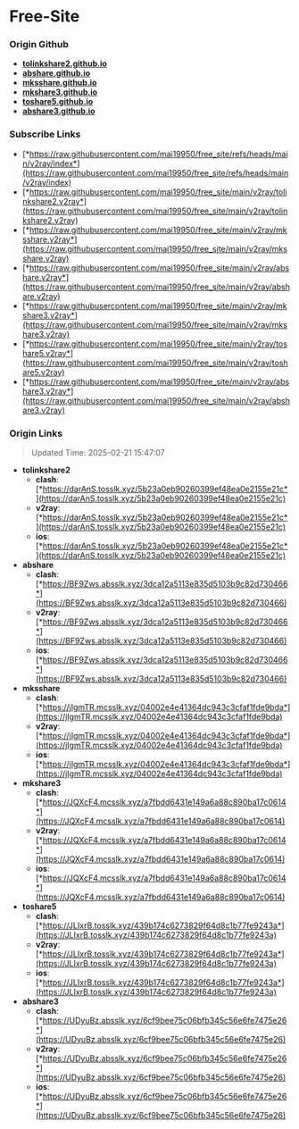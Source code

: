 # Free-Site

### Origin Github

- [**tolinkshare2.github.io**](https://github.com/tolinkshare2/tolinkshare2.github.io)
- [**abshare.github.io**](https://github.com/abshare/abshare.github.io)
- [**mksshare.github.io**](https://github.com/mksshare/mksshare.github.io)
- [**mkshare3.github.io**](https://github.com/mkshare3/mkshare3.github.io)
- [**toshare5.github.io**](https://github.com/toshare5/toshare5.github.io)
- [**abshare3.github.io**](https://github.com/abshare3/abshare3.github.io)

### Subscribe Links

- [*https://raw.githubusercontent.com/mai19950/free_site/refs/heads/main/v2ray/index*](https://raw.githubusercontent.com/mai19950/free_site/refs/heads/main/v2ray/index)
- [*https://raw.githubusercontent.com/mai19950/free_site/main/v2ray/tolinkshare2.v2ray*](https://raw.githubusercontent.com/mai19950/free_site/main/v2ray/tolinkshare2.v2ray)
- [*https://raw.githubusercontent.com/mai19950/free_site/main/v2ray/mksshare.v2ray*](https://raw.githubusercontent.com/mai19950/free_site/main/v2ray/mksshare.v2ray)
- [*https://raw.githubusercontent.com/mai19950/free_site/main/v2ray/abshare.v2ray*](https://raw.githubusercontent.com/mai19950/free_site/main/v2ray/abshare.v2ray)
- [*https://raw.githubusercontent.com/mai19950/free_site/main/v2ray/mkshare3.v2ray*](https://raw.githubusercontent.com/mai19950/free_site/main/v2ray/mkshare3.v2ray)
- [*https://raw.githubusercontent.com/mai19950/free_site/main/v2ray/toshare5.v2ray*](https://raw.githubusercontent.com/mai19950/free_site/main/v2ray/toshare5.v2ray)
- [*https://raw.githubusercontent.com/mai19950/free_site/main/v2ray/abshare3.v2ray*](https://raw.githubusercontent.com/mai19950/free_site/main/v2ray/abshare3.v2ray)

### Origin Links

> Updated Time: 2025-02-21 15:47:07

- **tolinkshare2**
  - **clash**: [*https://darAnS.tosslk.xyz/5b23a0eb90260399ef48ea0e2155e21c*](https://darAnS.tosslk.xyz/5b23a0eb90260399ef48ea0e2155e21c)
  - **v2ray**: [*https://darAnS.tosslk.xyz/5b23a0eb90260399ef48ea0e2155e21c*](https://darAnS.tosslk.xyz/5b23a0eb90260399ef48ea0e2155e21c)
  - **ios**: [*https://darAnS.tosslk.xyz/5b23a0eb90260399ef48ea0e2155e21c*](https://darAnS.tosslk.xyz/5b23a0eb90260399ef48ea0e2155e21c)
- **abshare**
  - **clash**: [*https://BF9Zws.absslk.xyz/3dca12a5113e835d5103b9c82d730466*](https://BF9Zws.absslk.xyz/3dca12a5113e835d5103b9c82d730466)
  - **v2ray**: [*https://BF9Zws.absslk.xyz/3dca12a5113e835d5103b9c82d730466*](https://BF9Zws.absslk.xyz/3dca12a5113e835d5103b9c82d730466)
  - **ios**: [*https://BF9Zws.absslk.xyz/3dca12a5113e835d5103b9c82d730466*](https://BF9Zws.absslk.xyz/3dca12a5113e835d5103b9c82d730466)
- **mksshare**
  - **clash**: [*https://jIgmTR.mcsslk.xyz/04002e4e41364dc943c3cfaf1fde9bda*](https://jIgmTR.mcsslk.xyz/04002e4e41364dc943c3cfaf1fde9bda)
  - **v2ray**: [*https://jIgmTR.mcsslk.xyz/04002e4e41364dc943c3cfaf1fde9bda*](https://jIgmTR.mcsslk.xyz/04002e4e41364dc943c3cfaf1fde9bda)
  - **ios**: [*https://jIgmTR.mcsslk.xyz/04002e4e41364dc943c3cfaf1fde9bda*](https://jIgmTR.mcsslk.xyz/04002e4e41364dc943c3cfaf1fde9bda)
- **mkshare3**
  - **clash**: [*https://JQXcF4.mcsslk.xyz/a7fbdd6431e149a6a88c890ba17c0614*](https://JQXcF4.mcsslk.xyz/a7fbdd6431e149a6a88c890ba17c0614)
  - **v2ray**: [*https://JQXcF4.mcsslk.xyz/a7fbdd6431e149a6a88c890ba17c0614*](https://JQXcF4.mcsslk.xyz/a7fbdd6431e149a6a88c890ba17c0614)
  - **ios**: [*https://JQXcF4.mcsslk.xyz/a7fbdd6431e149a6a88c890ba17c0614*](https://JQXcF4.mcsslk.xyz/a7fbdd6431e149a6a88c890ba17c0614)
- **toshare5**
  - **clash**: [*https://JLIxrB.tosslk.xyz/439b174c6273829f64d8c1b77fe9243a*](https://JLIxrB.tosslk.xyz/439b174c6273829f64d8c1b77fe9243a)
  - **v2ray**: [*https://JLIxrB.tosslk.xyz/439b174c6273829f64d8c1b77fe9243a*](https://JLIxrB.tosslk.xyz/439b174c6273829f64d8c1b77fe9243a)
  - **ios**: [*https://JLIxrB.tosslk.xyz/439b174c6273829f64d8c1b77fe9243a*](https://JLIxrB.tosslk.xyz/439b174c6273829f64d8c1b77fe9243a)
- **abshare3**
  - **clash**: [*https://UDyuBz.absslk.xyz/6cf9bee75c06bfb345c56e6fe7475e26*](https://UDyuBz.absslk.xyz/6cf9bee75c06bfb345c56e6fe7475e26)
  - **v2ray**: [*https://UDyuBz.absslk.xyz/6cf9bee75c06bfb345c56e6fe7475e26*](https://UDyuBz.absslk.xyz/6cf9bee75c06bfb345c56e6fe7475e26)
  - **ios**: [*https://UDyuBz.absslk.xyz/6cf9bee75c06bfb345c56e6fe7475e26*](https://UDyuBz.absslk.xyz/6cf9bee75c06bfb345c56e6fe7475e26)
